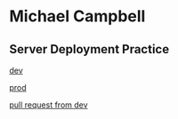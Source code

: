 # Michael Campbell
## Server Deployment Practice

[dev](https://mc-lab1-server-dev.herokuapp.com/)

[prod](https://mc-lab1-server-prod.herokuapp.com/)

[pull request from dev](https://github.com/MichaelCampbell-on3001/server-deployment-practice/pull/1)
